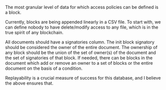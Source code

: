 The most granular level of data for which access policies can be defined is a block.

Currently, blocks are being appended linearly in a CSV file. To start with, we can define nobody to have delete/modify access to any file, which is in the true spirit of any blockchain.

All documents should have a signatories column. The init block signatory should be considered the owner of the entire document. The ownership of any block should be the union of the set of owner(s) of the document and the set of signatories of that block. If needed, there can be blocks in the document which add or remove an owner to a set of blocks or the entire document on the basis of a condition.

Replayability is a crucial measure of success for this database, and I believe the above ensures that.
